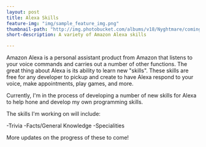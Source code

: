 ```yaml
---
layout: post
title: Alexa Skills
feature-img: "img/sample_feature_img.png"
thumbnail-path: "http://img.photobucket.com/albums/v18/Nyghtmare/coming-soon.jpg"
short-description: A variety of Amazon Alexa skills

---
```


Amazon Alexa is a personal assistant product from Amazon that listens to your voice commands and carries out a number of other functions. The great thing about Alexa is its ability to learn new "skills". These skills are free for any developer to pickup and create to have Alexa respond to your voice, make appointments, play games, and more.

Currently, I'm in the process of developing a number of new skills for Alexa to help hone and develop my own programming skills.

The skills I'm working on will include:

-Trivia
-Facts/General Knowledge
-Specialities

More updates on the progress of these to come!